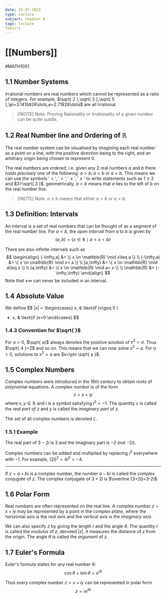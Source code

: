 ```yaml
---
date: 25-07-2023
type: Lecture
subject: Chapter 0
tags: lecture
Topic:: 
---
```

# [[Numbers]]
#MATH1051

## 1.1 Number Systems

Irrational numbers are real numbers which cannot be represented as a ratio of integers. For example, $\sqrt{ 2 },\sqrt{ 3 },\sqrt{ 5 },\pi=3.1415926\dots,e=2.71828\dots$ are all irrational.


> [!NOTE] Note:
> Proving Rationality or Irrationality of a given number can be quite subtle.

## 1.2 Real Number line and Ordering of $\mathbb{R}$

The real number system can be visualised by imagining each real number as a point on a line, with the positive direction being to the right, and an arbitrary origin being chosen to represent 0.

The real numbers are *ordered*, i.e. given any 2 real numbers $a$ and $b$ there holds *precisely* one of the following: $a>b,a<b$ or $a=b$. This means we can use the symbols $'<','>','\leq','\geq'$ to write statements such as $1\leq 2$ and $3>\sqrt{ 3 }$. geometrically, $a<b$ means that $a$ lies to the left of $b$ on the real number line. 

> [!NOTE] Note:
> $a\leq b$ means that either $a<b$ or $a=b$.

## 1.3 Definition: Intervals

An interval is a set of real numbers that can be thought of as a segment of the real number line. For $a<b$, the *open interval* from $a$ to $b$ is given by
$$
(a,b)=\{x \in \mathbb{R} \mid a<x<b \}
$$

There are also infinite intervals such as
$$
\begin{align}
(-\infty,a] &= \{ x \in \mathbb{R} \mid x\leq a \} \\
(-\infty,a) &= \{ x \in \mathbb{R} \mid x< a \}  \\
[a,\infty) &= \{ x \in \mathbb{R} \mid a\leq x \} \\
(a,\infty) &= \{ x \in \mathbb{R} \mid a< x \} \\
\mathbb{R} &= (-\infty,\infty)
\end{align}
$$
Note that $\pm \infty$ can never be included in an interval.

## 1.4 Absolute Value

We define 
$$
|x| = \begin{cases}
x,  & \text{if }x\geq 0 \\
- x, & \text{if }x<0
\end{cases}
$$

### 1.4.3 Convention for $\sqrt{ }$

For $a>0$, $\sqrt{  a}$ always denotes the positive solution of $x^{2}=a$. Thus $\sqrt{ 4 }=2$ and so on. This means that we can now solve $x^{2}=a$. For $a>0$, solutions to $x^{2}=a$ are $x=\pm \sqrt{ a }$.

## 1.5 Complex Numbers

Complex numbers were introduced in the 16th century to obtain roots of polynomial equations. A *complex number* is of the form
$$
z=x+iy
$$
where $x,y \in \mathbb{R}$ and $i$ is a symbol satisfying $i^{2}=-1$. The quantity $x$ is called the *real part of* $z$ and $y$ is called the *imaginary part* of $z$.

The set of all complex numbers is denoted $\mathbb{C}$.

### 1.5.1 Example

The real part of $3-2i$ is $3$ and the imaginary part is $-2$ (not $-2i$).

Complex numbers can be added and multiplied by replacing $i^{2}$ everywhere with $-1$. For example, $(2i)^{2}=4i^{2}=-4$.

---

If $z=a+bi$ is a complex number, the number $a-bi$ is called the *complex conjugate* of $z$. The complex conjugate of $3+2i$ is $\overline {3+2i}=3-2i$.

## 1.6 Polar Form

Real numbers are often represented on the real line. A complex number $z=x+iy$ may be represented by a point in the *complex plane*, where the horizontal axis is the *real axis* and the vertical axis is the *imaginary axis*.

We can also specify $z$ by giving the length $r$ and the angle $\theta$. The quantity $r$ is called the *modulus* of $z$, denoted $|z|$. It measures the distance of $z$ from the origin. The angle $\theta$ is called the *argument* of $z$.

## 1.7 Euler's Formula

Euler's formula states for any real number $\theta:$
$$
\cos \theta+i\sin \theta = e^{ i\theta }
$$

Thus every complex number $z=x+iy$ can be represented in polar form
$$
z=re^{ i\theta }
$$

